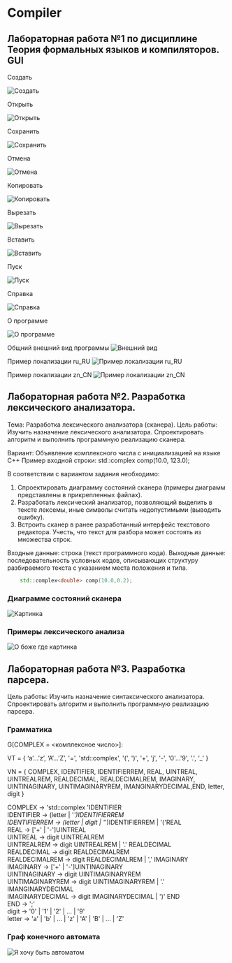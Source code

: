 # Compiler
## Лабораторная работа №1 по дисциплине Теория формальных языков и компиляторов. GUI

Создать

![Создать](images/image.png)

Открыть

![Открыть](images/image-1.png)

Сохранить

![Сохранить](images/image-2.png)

Отмена

![Отмена](images/image-3.png)

Копировать

![Копировать](images/image-4.png)

Вырезать

![Вырезать](images/image-5.png)

Вставить

![Вставить](images/image-6.png)

Пуск

![Пуск](images/image-7.png)

Справка

![Справка](images/image-8.png)

О программе

![О программе](images/image-9.png)

Общний внешний вид программы
![Внешний вид](images/image-10.png)

Пример локализации ru_RU
![Пример локализации ru_RU](images/image-11.png)

Пример локализации zn_CN
![Пример локализации zn_CN](images/image-12.png)

## Лабораторная работа №2. Разработка лексического анализатора.

Тема: Разработка лексического анализатора (сканера).
Цель работы: Изучить назначение лексического анализатора. Спроектировать алгоритм и выполнить программную реализацию сканера.

Вариант: Объявление комплексного числа с инициализацией на языке C++
Пример входной строки: std::complex<double> comp(10.0, 123.0);

В соответствии с вариантом задания необходимо:

1. Спроектировать диаграмму состояний сканера (примеры диаграмм представлены в прикрепленных файлах).
2. Разработать лексический анализатор, позволяющий выделить в тексте лексемы, иные символы считать недопустимыми (выводить ошибку).
3. Встроить сканер в ранее разработанный интерфейс текстового редактора. Учесть, что текст для разбора может состоять из множества строк.

Входные данные: строка (текст программного кода).
Выходные данные: последовательность условных кодов, описывающих структуру разбираемого текста с указанием места положения и типа.

```C++
    std::complex<double> comp(10.0,0.2);
```

### Диаграмме состояний сканера
![Картинка](images/scheme.png)

### Примеры лексического анализа
![О боже где картинка](images/test.png)

## Лабораторная работа №3. Разработка парсера.
Цель работы: Изучить назначение синтаксического анализатора. Спроектировать алгоритм и выполнить программную реализацию парсера.

### Грамматика
G[COMPLEX = <комплексное число>]:   

VT = { ‘a’…’z’, ‘A’…’Z’, '=', 'std::complex<double>', '(', ')', '+', 'j', '-', '0'...'9', '.', ‘_’ }  

VN = { COMPLEX, IDENTIFIER, IDENTIFIERREM, REAL, UINTREAL, UINTREALREM, REALDECIMAL, REALDECIMALREM, IMAGINARY, UINTINAGINARY, UINTIMAGINARYREM, IMANGINARYDECIMAL,END, letter, digit }  

COMPLEX -> 'std::complex<double> 'IDENTIFIER  
IDENTIFIER -> (letter | '_')IDENTIFIERREM  
IDENTIFIERREM -> (letter | digit | '_')IDENTIFIERREM | '('REAL  
REAL -> ['+' | '-']UINTREAL  
UINTREAL -> digit UINTREALREM  
UINTREALREM -> digit UINTREALREM | '.' REALDECIMAL  
REALDECIMAL -> digit REALDECIMALREM  
REALDECIMALREM -> digit REALDECIMALREM | ',' IMAGINARY  
IMAGINARY -> ['+' | '-']UINTINAGINARY  
UINTINAGINARY -> digit UINTIMAGINARYREM  
UINTIMAGINARYREM -> digit UINTIMAGINARYREM | '.' IMANGINARYDECIMAL  
IMAGINARYDECIMAL -> digit IMAGINARYDECIMAL | ')' END  
END -> ';'  
digit -> '0' | '1' | '2' | ... | '9'  
letter -> 'a' | 'b' | ... | 'z' | 'A' | 'B' | ... | 'Z'   

### Граф конечного автомата
![Я хочу быть автоматом](images/automaton.jpg)
